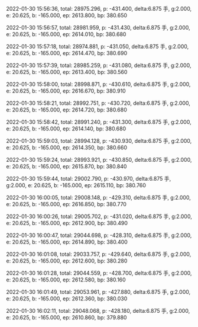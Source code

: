 2022-01-30 15:56:36, total: 28975.296, p: -431.400, delta:6.875 手, g:2.000, e: 20.625, b: -165.000, ep: 2613.800, bp: 380.650

2022-01-30 15:56:57, total: 28981.959, p: -431.430, delta:6.875 手, g:2.000, e: 20.625, b: -165.000, ep: 2614.010, bp: 380.680

2022-01-30 15:57:18, total: 28974.881, p: -431.050, delta:6.875 手, g:2.000, e: 20.625, b: -165.000, ep: 2614.470, bp: 380.690

2022-01-30 15:57:39, total: 28985.259, p: -431.080, delta:6.875 手, g:2.000, e: 20.625, b: -165.000, ep: 2613.400, bp: 380.560

2022-01-30 15:58:00, total: 28998.871, p: -430.610, delta:6.875 手, g:2.000, e: 20.625, b: -165.000, ep: 2616.670, bp: 380.910

2022-01-30 15:58:21, total: 28992.751, p: -430.720, delta:6.875 手, g:2.000, e: 20.625, b: -165.000, ep: 2614.720, bp: 380.680

2022-01-30 15:58:42, total: 28991.240, p: -431.300, delta:6.875 手, g:2.000, e: 20.625, b: -165.000, ep: 2614.140, bp: 380.680

2022-01-30 15:59:03, total: 28994.128, p: -430.930, delta:6.875 手, g:2.000, e: 20.625, b: -165.000, ep: 2614.350, bp: 380.660

2022-01-30 15:59:24, total: 28993.921, p: -430.850, delta:6.875 手, g:2.000, e: 20.625, b: -165.000, ep: 2615.870, bp: 380.840

2022-01-30 15:59:44, total: 29002.790, p: -430.970, delta:6.875 手, g:2.000, e: 20.625, b: -165.000, ep: 2615.110, bp: 380.760

2022-01-30 16:00:05, total: 29008.148, p: -429.310, delta:6.875 手, g:2.000, e: 20.625, b: -165.000, ep: 2616.850, bp: 380.770

2022-01-30 16:00:26, total: 29005.702, p: -431.020, delta:6.875 手, g:2.000, e: 20.625, b: -165.000, ep: 2612.900, bp: 380.490

2022-01-30 16:00:47, total: 29044.698, p: -428.310, delta:6.875 手, g:2.000, e: 20.625, b: -165.000, ep: 2614.890, bp: 380.400

2022-01-30 16:01:08, total: 29033.757, p: -429.640, delta:6.875 手, g:2.000, e: 20.625, b: -165.000, ep: 2612.600, bp: 380.280

2022-01-30 16:01:28, total: 29044.559, p: -428.700, delta:6.875 手, g:2.000, e: 20.625, b: -165.000, ep: 2612.580, bp: 380.160

2022-01-30 16:01:49, total: 29053.961, p: -427.880, delta:6.875 手, g:2.000, e: 20.625, b: -165.000, ep: 2612.360, bp: 380.030

2022-01-30 16:02:11, total: 29048.068, p: -428.180, delta:6.875 手, g:2.000, e: 20.625, b: -165.000, ep: 2610.860, bp: 379.880